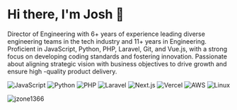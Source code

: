 <h1> Hi there, I'm Josh 👋 </h1>

Director of Engineering with 6+ years of experience leading diverse engineering teams in the tech industry and 11+ years in Engineering. Proficient in
JavaScript, Python, PHP, Laravel, Git, and Vue.js, with a strong focus on developing coding standards and fostering innovation. Passionate about
aligning strategic vision with business objectives to drive growth and ensure high
-quality product delivery.

![JavaScript](https://img.shields.io/badge/Code-JavaScript-informational?style=flat&logo=javascript&color=F7DF1E)
![Python](https://img.shields.io/badge/Code-Python-informational?style=flat&logo=python&color=3776AB)
![PHP](https://img.shields.io/badge/Code-PHP-informational?style=flat&logo=php&color=777BB4)
![Laravel](https://img.shields.io/badge/Framework-Laravel-informational?style=flat&logo=laravel&color=FF2D20)
![Next.js](https://img.shields.io/badge/Framework-Next.js-informational?style=flat&logo=next.js&color=000000)
![Vercel](https://img.shields.io/badge/Deployment-Vercel-informational?style=flat&logo=vercel&color=000000)
![AWS](https://img.shields.io/badge/Cloud-AWS-informational?style=flat&logo=amazon-aws&color=232F3E)
![Linux](https://img.shields.io/badge/System-Linux-informational?style=flat&logo=linux&color=FCC624)

<img src="https://github-readme-stats.vercel.app/api?username=jzone1366&show_icons=true" alt="jzone1366" />
